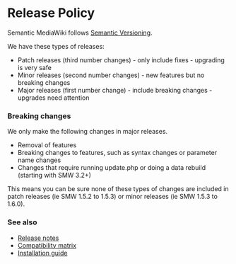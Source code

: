 # Release Policy

Semantic MediaWiki follows [Semantic Versioning](https://semver.org/).

We have these types of releases:

* Patch releases (third number changes) - only include fixes - upgrading is very safe
* Minor releases (second number changes) - new features but no breaking changes
* Major releases (first number change) - include breaking changes - upgrades need attention

### Breaking changes

We only make the following changes in major releases.

* Removal of features
* Breaking changes to features, such as syntax changes or parameter name changes
* Changes that require running update.php or doing a data rebuild (starting with SMW 3.2+)

This means you can be sure none of these types of changes are included in patch releases (ie SMW 1.5.2 to 1.5.3) or minor releases (ie SMW 1.5.3 to 1.6.0).

### See also

* [Release notes](releasenotes/README.md)
* [Compatibility matrix](COMPATIBILITY.md)
* [Installation guide](INSTALL.md)
